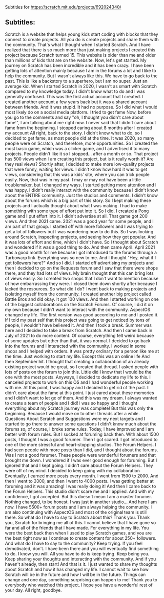 Subtitles for https://scratch.mit.edu/projects/692024340/


## Subtitles:

Scratch is a website that helps young kids start coding with blocks that they connect to create projects. All you do is create projects and share them with the community. That's what I thought when I started Scratch. And I have realized that there is so much more than just making projects
I created this project because Scratch turned 15. This website is older than me and older than millions of kids that are on the website.
Now, let's get started. My journey on Scratch has been incredible and it has been crazy. I have been getting lots of attention mainly because I am in the forums a lot and I like to help the community. But I wasn't always like this. We have to go back to the past. This is like a backstory to a superhero, but I am no super. Just an average kid.
When I started Scratch in 2020, I wasn't as smart with Scratch compared to my knowledge today. I didn't know what to do and I was generally confused. This was the first actual account that I created. I created another account a few years back but it was a shared account between friends. And it was stupid. It had no purpose. So I did what I would most likely do on a social media platform. I tried to get fame
Now, before you go to the comments and say "oh, I thought you didn't care about fame!", I am talking about me right now. I never said that I didn't care about fame from the beginning. I stopped caring about 8 months after I created my account
All right, back to the story. I didn't know what to do, so I decided to get fame, as most people did at the time. It was 2020, so many people were on Scratch, and therefore, more opportunities. So I created the most basic game, which was a clicker game, and I advertised it to many projects. People didn't like it so I stopped... after a month or so. That project has 500 views when I am creating this project, but is it really worth it? Are they real views?
Shortly after, I decided to make more low-quality projects that were funny, waiting for views. I didn't know how hard it was to get views, considering that this was a kids' site, where you can trick people easily. Now, that was in my past. I may or may not have been a little troublemaker, but I changed my ways.
I started getting more attention and I was happy. I didn't really interact with the community because I didn't know about the ENTIRE community. Just the studios and comments. I didn't know about the forums which is a big part of this story.
So I kept making these projects and I actually thought about what I was making. I had to make something with some type of effort put into it. So I did. I created a Pong game and I put effort into it. I didn't advertise at all. That game got 200 views.
And then 2021 came. 2021 was a good year for some people, and I am part of that group. I started off with more followers and I was trying to get a lot of followers but I was wondering how to do this.
So I was looking around Scratch, inspecting projects, and seeing how they got popular. And it was lots of effort and time, which I didn't have. So I thought about Scratch and wondered if it was a good thing to do.
And then came April. April 2021 was a good month for me because I got introduced to the forums through a Turbowarp link. Everything was so new to me. And I thought "Hey, what if I get followers here?"
And so I did. I started off advertising my projects and then I decided to go on the Requests forum and I saw that there were shops there, and they had lots of views. My brain thought that this can bring lots of views easily. So I created two shops that I don't want to mention because of how embarrassing they were. I closed them down shortly after because I lacked the resources.
So what did I do? I went back to making projects and isolating myself from the community. I created another big project called Battle Bros and did okay. It got 100 views. And then I started working on one of the biggest collaborations on the Scratch Forums. Of course, I did it on my own because I didn't want to interact with the community. AspectOS changed my life. The first version was good according to me and I posted it. If I told my past self that this project was going to get noticed by tons of people, I wouldn't have believed it.
And then I took a break. Summer was here and I decided to take a break from Scratch. And then I came back in July of 2021 to do more content. Of course, everything felt weird because of some updates but other than that, it was normal.
I decided to go back into the forums and I interacted with the community. I worked in some shops and I helped with orders. It was pretty ordinary for a person like me at the time. Just working to start my life. Except this was an online life
And then September hit. I thought that creating a collaboration of an already existing project would be great, so I created that thread. I asked people with lots of posts on the forum to join this. Little did I know that I would be the one with the most posts.
Anyways, I decided to dedicate my life to this. I canceled projects to work on this OS and I had wonderful people working with me. At this point, I was happy and I decided to get rid of the past. I didn't care about the fame at this point. I just cared about these memories and I didn't want to let go of them.
And this was my dream. I always wanted to create a team of people and I did! I was so happy and I thought everything about my Scratch journey was complete! But this was only the beginning. Because I would move on to other threads after a while. Questions About Scratch and Suggestions were my next targets and I started to go there to answer some questions
I didn't know much about the forums so, of course, I broke some rules. Today, I have improved and I am better with forum rules. But I sucked at foruming back then. With about 1500 posts, I thought I was a good forumer.
Then I got scared. I got introduced to one of the more stressful and heart-stopping studios. The Forum Helpers. I had seen people with more posts than I did, and I thought about the forums. Was I not a good forumer. These people were wonderful forumers and that brought me down. I wondered if I was ever good enough for foruming. But I ignored that and I kept going. I didn't care about the Forum Helpers. They were off of my mind. I decided to keep going with my collaboration
Eventually, I earned more posts every month. I went from 1500 to 2000. And then I went to 3000, and then I went to 4000 posts. I was getting better at foruming and it was amazing! I was really doing it! And then I came back to the Forum Helpers. This studio didn't scare me and I applied. And with my confidence, I got accepted. But this doesn't mean I am a master forumer. Nothing changed, to be honest. I was just in another studio...
And here I am now. I have 5500+ forum posts and I am always helping the community. I am also continuing with AspectOS and most of the original team is still there. So what do I have to say to Scratch about this? Thank you. Thank you, Scratch for bringing me all of this. I cannot believe that I have gone so far and all of the friends that I have made. For everything in my life. You were the best back then when I used to play Scratch games, and you are the best right now as I continue to create content for about 250+ followers.
And what do I have to say to the community? Keep trying. If you feel demotivated, don't. I have been there and you will eventually find something to do. I know you will. All you have to do is keep trying. Keep being you. Keep sharing your thoughts and interacting with the community. And if you haven't already, then start!
And that is it. I just wanted to share my thoughts about Scratch and how it has changed my life. I cannot wait to see how Scratch will be in the future and how I will be in the future. Things can change and one day, something surprising can happen to me! Thank you to everybody who watched this project. I hope you have a wonderful rest of your day. All right, goodbye.
